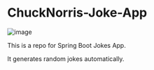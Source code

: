 # ChuckNorris-Joke-App

![image](https://user-images.githubusercontent.com/46323809/119926399-32ff7200-bf2c-11eb-9a6a-d71e41d2dcc1.png)


This is a repo for Spring Boot Jokes App.

It generates random jokes automatically. 
